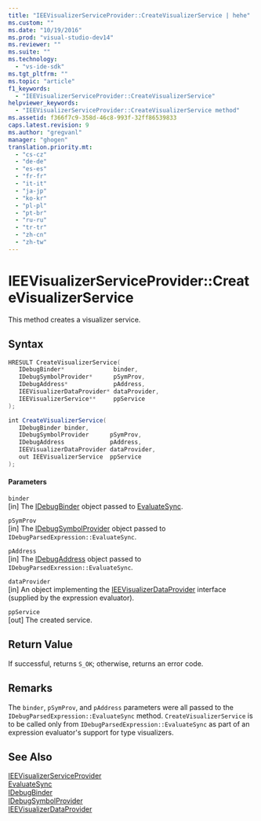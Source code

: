 ```yaml
---
title: "IEEVisualizerServiceProvider::CreateVisualizerService | hehe"
ms.custom: ""
ms.date: "10/19/2016"
ms.prod: "visual-studio-dev14"
ms.reviewer: ""
ms.suite: ""
ms.technology: 
  - "vs-ide-sdk"
ms.tgt_pltfrm: ""
ms.topic: "article"
f1_keywords: 
  - "IEEVisualizerServiceProvider::CreateVisualizerService"
helpviewer_keywords: 
  - "IEEVisualizerServiceProvider::CreateVisualizerService method"
ms.assetid: f366f7c9-358d-46c8-993f-32ff86539833
caps.latest.revision: 9
ms.author: "gregvanl"
manager: "ghogen"
translation.priority.mt: 
  - "cs-cz"
  - "de-de"
  - "es-es"
  - "fr-fr"
  - "it-it"
  - "ja-jp"
  - "ko-kr"
  - "pl-pl"
  - "pt-br"
  - "ru-ru"
  - "tr-tr"
  - "zh-cn"
  - "zh-tw"
---
```

# IEEVisualizerServiceProvider::CreateVisualizerService
This method creates a visualizer service.  
  
## Syntax  
  
```cpp  
HRESULT CreateVisualizerService(  
   IDebugBinder*              binder,  
   IDebugSymbolProvider*      pSymProv,  
   IDebugAddress*             pAddress,  
   IEEVisualizerDataProvider* dataProvider,  
   IEEVisualizerService**     ppService  
);  
```  
  
```c#  
int CreateVisualizerService(  
   IDebugBinder binder,  
   IDebugSymbolProvider      pSymProv,  
   IDebugAddress             pAddress,  
   IEEVisualizerDataProvider dataProvider,  
   out IEEVisualizerService  ppService  
);  
```  
  
#### Parameters  
 `binder`  
 [in] The [IDebugBinder](../extensibility-debugger-reference/idebugbinder.md) object passed to [EvaluateSync](../extensibility-debugger-reference/idebugparsedexpression--evaluatesync.md).  
  
 `pSymProv`  
 [in] The [IDebugSymbolProvider](../extensibility-debugger-reference/idebugsymbolprovider.md) object passed to `IDebugParsedExpression::EvaluateSync`.  
  
 `pAddress`  
 [in] The [IDebugAddress](../extensibility-debugger-reference/idebugaddress.md) object passed to `IDebugParsedExression::EvaluateSync`.  
  
 `dataProvider`  
 [in] An object implementing the [IEEVisualizerDataProvider](../extensibility-debugger-reference/ieevisualizerdataprovider.md) interface (supplied by the expression evaluator).  
  
 `ppService`  
 [out] The created service.  
  
## Return Value  
 If successful, returns `S_OK`; otherwise, returns an error code.  
  
## Remarks  
 The `binder`, `pSymProv`, and `pAddress` parameters were all passed to the `IDebugParsedExpression::EvaluateSync` method. `CreateVisualizerService` is to be called only from `IDebugParsedExpression::EvaluateSync` as part of an expression evaluator's support for type visualizers.  
  
## See Also  
 [IEEVisualizerServiceProvider](../extensibility-debugger-reference/ieevisualizerserviceprovider.md)   
 [EvaluateSync](../extensibility-debugger-reference/idebugparsedexpression--evaluatesync.md)   
 [IDebugBinder](../extensibility-debugger-reference/idebugbinder.md)   
 [IDebugSymbolProvider](../extensibility-debugger-reference/idebugsymbolprovider.md)   
 [IEEVisualizerDataProvider](../extensibility-debugger-reference/ieevisualizerdataprovider.md)